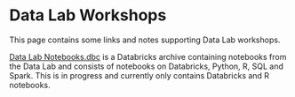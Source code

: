 # Data Lab Workshops

This page contains some links and notes supporting Data Lab workshops. 

[Data Lab Notebooks.dbc](./Data%20Lab%20Notebooks.dbc) is a Databricks archive containing notebooks from the Data Lab 
and consists of notebooks on Databricks, Python, R, SQL and Spark. This is in progress and currently only contains Databricks and R notebooks. 
